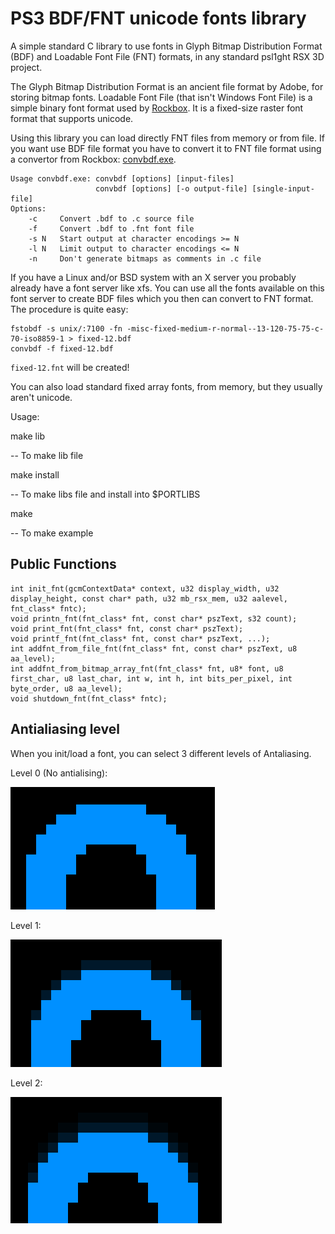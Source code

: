 # PS3 BDF/FNT unicode fonts library
A simple standard C library to use fonts in Glyph Bitmap Distribution Format (BDF) and Loadable Font File (FNT) formats, in any standard psl1ght RSX 3D project.

The Glyph Bitmap Distribution Format is an ancient file format by Adobe, for storing bitmap fonts.
Loadable Font File (that isn't Windows Font File) is a simple binary font format used by [Rockbox](https://www.rockbox.org/). It is a fixed-size raster font format that supports unicode.

Using this library you can load directly FNT files from memory or from file. If you want use BDF file format you have to convert it to FNT file format using a convertor from Rockbox: [convbdf.exe](https://www.rockbox.org/wiki/pub/Main/RockboxFontConvertor/rockbox_font_convertor_v1.2.zip).
```
Usage convbdf.exe: convbdf [options] [input-files]
                   convbdf [options] [-o output-file] [single-input-file]
Options:
    -c     Convert .bdf to .c source file
    -f     Convert .bdf to .fnt font file
    -s N   Start output at character encodings >= N
    -l N   Limit output to character encodings <= N
    -n     Don't generate bitmaps as comments in .c file
```
If you have a Linux and/or BSD system with an X server you probably already have a font server like xfs. You can use all the fonts available on this font server to create BDF files which you then can convert to FNT format. The procedure is quite easy:
```
fstobdf -s unix/:7100 -fn -misc-fixed-medium-r-normal--13-120-75-75-c-70-iso8859-1 > fixed-12.bdf
convbdf -f fixed-12.bdf
```
`fixed-12.fnt` will be created!

You can also load standard fixed array fonts, from memory, but they usually aren't unicode.

Usage:

make lib

 -- To make lib file
  
make install

 -- To make libs file and install into $PORTLIBS 
  
make

 -- To make example


 ## Public Functions
 ```
int init_fnt(gcmContextData* context, u32 display_width, u32 display_height, const char* path, u32 mb_rsx_mem, u32 aalevel, fnt_class* fntc);
void printn_fnt(fnt_class* fnt, const char* pszText, s32 count);
void print_fnt(fnt_class* fnt, const char* pszText);
void printf_fnt(fnt_class* fnt, const char* pszText, ...);
int addfnt_from_file_fnt(fnt_class* fnt, const char* pszText, u8 aa_level);
int addfnt_from_bitmap_array_fnt(fnt_class* fnt, u8* font, u8 first_char, u8 last_char, int w, int h, int bits_per_pixel, int byte_order, u8 aa_level);
void shutdown_fnt(fnt_class* fntc);
 ```

 ## Antialiasing level

 When you init/load a font, you can select 3 different levels of Antaliasing.
 
 Level 0 (No antialising):
 
 ![image1](level0.png?raw=true)

 Level 1:
 
 ![image1](level1.png?raw=true)

 Level 2:
 
 ![image2](level2.png?raw=true)
